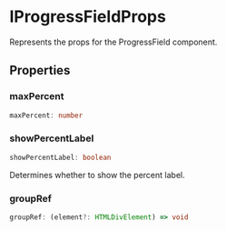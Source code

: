 # IProgressFieldProps

Represents the props for the ProgressField component.

## Properties

### maxPercent

```ts
maxPercent: number
```

### showPercentLabel

```ts
showPercentLabel: boolean
```

Determines whether to show the percent label.

### groupRef

```ts
groupRef: (element?: HTMLDivElement) => void
```
